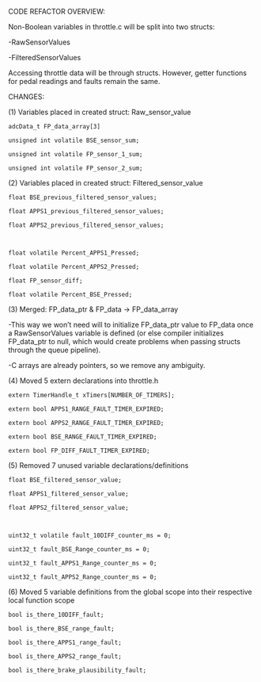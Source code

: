 CODE REFACTOR OVERVIEW: 

 

Non-Boolean variables in throttle.c will be split into two structs:   

  -RawSensorValues 

  -FilteredSensorValues  

Accessing throttle data will be through structs. However, getter functions for pedal readings and faults remain the same.  

CHANGES: 

 

(1) Variables placed in created struct: Raw_sensor_value  

    adcData_t FP_data_array[3] 

    unsigned int volatile BSE_sensor_sum; 

    unsigned int volatile FP_sensor_1_sum; 

    unsigned int volatile FP_sensor_2_sum; 

 

(2) Variables placed in created struct: Filtered_sensor_value 

    float BSE_previous_filtered_sensor_values; 

    float APPS1_previous_filtered_sensor_values; 

    float APPS2_previous_filtered_sensor_values; 

 

    float volatile Percent_APPS1_Pressed; 

    float volatile Percent_APPS2_Pressed; 

    float FP_sensor_diff;  

    float volatile Percent_BSE_Pressed; 

(3) Merged: FP_data_ptr & FP_data ->  FP_data_array 

-This way we won’t need will to initialize 	FP_data_ptr value to FP_data once a RawSensorValues variable is defined 
(or else compiler initializes FP_data_ptr to null, which would create problems when passing structs through the queue pipeline).  

-C arrays are already pointers, so we remove any ambiguity. 

 

 

 

(4) Moved 5 extern declarations into throttle.h 

    extern TimerHandle_t xTimers[NUMBER_OF_TIMERS];   

    extern bool APPS1_RANGE_FAULT_TIMER_EXPIRED;	 

    extern bool APPS2_RANGE_FAULT_TIMER_EXPIRED;	  

    extern bool BSE_RANGE_FAULT_TIMER_EXPIRED;        

    extern bool FP_DIFF_FAULT_TIMER_EXPIRED;		 

 

 (5) Removed 7 unused variable declarations/definitions 

    float BSE_filtered_sensor_value; 

    float APPS1_filtered_sensor_value; 

    float APPS2_filtered_sensor_value; 

 

    uint32_t volatile fault_10DIFF_counter_ms = 0; 

    uint32_t fault_BSE_Range_counter_ms = 0; 

    uint32_t fault_APPS1_Range_counter_ms = 0; 

    uint32_t fault_APPS2_Range_counter_ms = 0; 

 

(6) Moved 5 variable definitions from the global scope into their respective local function scope 

    bool is_there_10DIFF_fault; 

    bool is_there_BSE_range_fault; 

    bool is_there_APPS1_range_fault; 

    bool is_there_APPS2_range_fault; 

    bool is_there_brake_plausibility_fault; 
